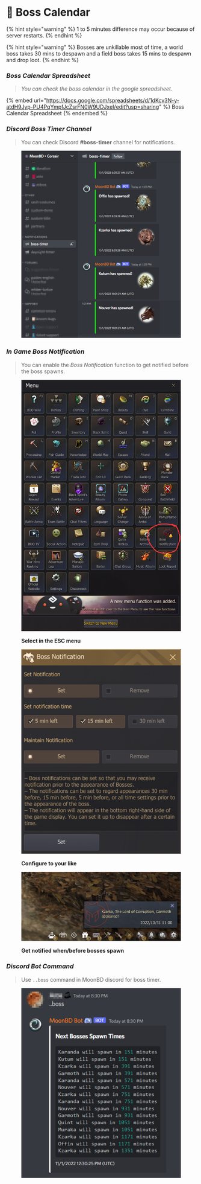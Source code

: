 # 📅 Boss Calendar

{% hint style="warning" %}
1 to 5 minutes difference may occur because of server restarts.
{% endhint %}

{% hint style="warning" %}
Bosses are unkillable most of time, a world boss takes 30 mins to despawn and a field boss takes 15 mins to despawn and drop loot.
{% endhint %}

### _Boss Calendar Spreadsheet_

> _You can check the boss calendar in the google spreadsheet._

{% embed url="https://docs.google.com/spreadsheets/d/1dKcv3N-y-atdH9Jyp-PU4PqYmpfJcZsrFN0W9UDJxeI/edit?usp=sharing" %}
Boss Calendar Spreadsheet
{% endembed %}

### _Discord Boss Timer Channel_

> You can check Discord **#boss-timer** channel for notifications.

<figure><img src="../.gitbook/assets/QQ截图20221101220219.png" alt=""><figcaption></figcaption></figure>

### _In Game Boss Notification_

> You can enable the _Boss Notification_ function to get notified before the boss spawns.

<figure><img src="../.gitbook/assets/QQ截图20221101214137.png" alt=""><figcaption><p><strong>Select in the ESC menu</strong></p></figcaption></figure>

<figure><img src="../.gitbook/assets/QQ截图20221101214154.png" alt=""><figcaption><p><strong>Configure to your like</strong></p></figcaption></figure>

<figure><img src="../.gitbook/assets/QQ截图20221101214428.png" alt=""><figcaption><p><strong>Get notified when/before bosses spawn</strong></p></figcaption></figure>

### _Discord Bot Command_

> Use `..boss` command in MoonBD discord for boss timer.

<figure><img src="../.gitbook/assets/QQ截图20221101220122.png" alt=""><figcaption></figcaption></figure>
